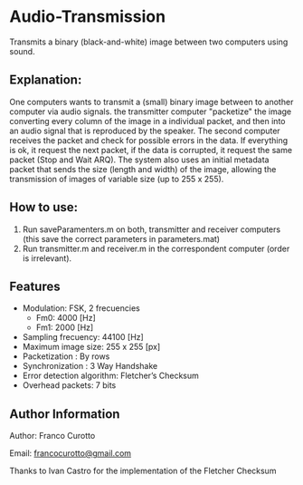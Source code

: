 # Audio-Transmission
Transmits a binary (black-and-white) image between two computers using sound.

## Explanation:
One computers wants to transmit a (small) binary image between to another
computer via audio signals. the transmitter computer "packetize" the image 
converting every column of the image in a individual packet, and then into an 
audio signal that is reproduced by the speaker. The second computer receives the
packet and check for possible errors in the data. If everything is ok, it 
request the next packet, if the data is corrupted, it request the same packet
(Stop and Wait ARQ). The system also uses an initial metadata packet that sends
the size (length and width) of the image, allowing the transmission of images of
variable size (up to 255 x 255).  

## How to use:
1. Run saveParamenters.m on both, transmitter and receiver computers (this save 
the correct parameters in parameters.mat)
2. Run transmitter.m and receiver.m in the correspondent computer (order is 
irrelevant). 

## Features
- Modulation: FSK, 2 frecuencies
  * Fm0: 4000 [Hz]
  * Fm1: 2000 [Hz]
- Sampling frecuency: 44100 [Hz]
- Maximum image size: 255 x 255 [px]
- Packetization : By rows
- Synchronization : 3 Way Handshake
- Error detection algorithm: Fletcher’s Checksum
- Overhead packets: 7 bits

## Author Information
Author: Franco Curotto

Email: francocurotto@gmail.com

Thanks to Ivan Castro for the implementation of the Fletcher Checksum 
